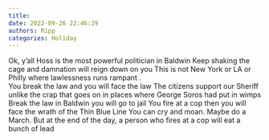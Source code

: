 ```yaml
---
title: 
date: 2022-09-26 22:46:29
authors: Ripp
categories: Holiday
---
```


 Ok, y’all Hoss is the most powerful politician in Baldwin 
Keep shaking the cage and damnation will reign down on you 
This is not New York or LA or Philly where lawlessness runs rampant .   
You break the law and you will face the law
The citizens support our Sheriff unlike the crap that goes on in places where George Soros had put in wimps
Break the law in Baldwin you will go to jail
You fire at a cop then you will face the wrath of the Thin Blue Line
You can cry and moan. Maybe do a March. But at the end of the day, a person who fires at a cop will eat a bunch of lead